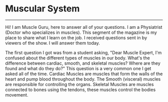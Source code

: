 # Muscular System
___
Hi! I am Muscle Guru, here to answer all of your questions. I am a Physiatrist (Doctor who specializes in muscles). This segment of the magazine is my place to share what I learn on the job. I received questions sent in by viewers of the show. I will answer them today.

The first question I got was from a student asking, "Dear Muscle Expert, I'm confused about the different types of muscles in our body. What's  the difference between cardiac, smooth, and skeletal muscles? Where are they found and what do they do?" This question is a very common one I get asked all of the time. Cardiac Muscles are muscles that form the walls of the heart and pump blood throughout the body. The Smooth (visceral) muscles are responsible for controlling the organs. Skeletal Muscles are muscles connected to bones using the tendons, these muscles control the bodies movement.


